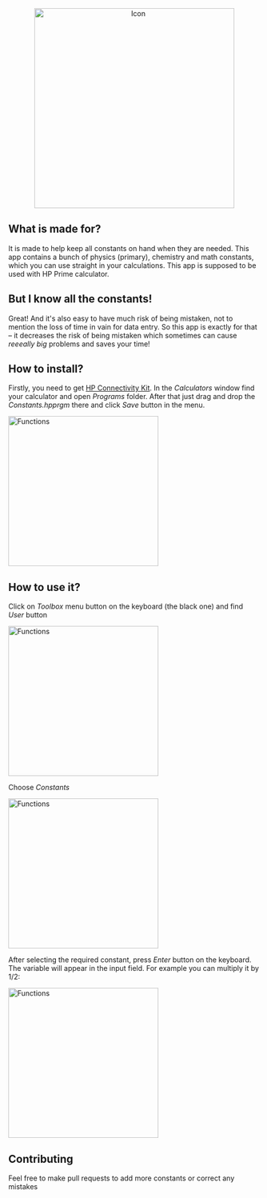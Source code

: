 <div align="center">
    <img src="https://cdn.rawgit.com/krlc/Constants/1e1fd5ef/readme/icon.svg" alt="Icon" width="400"/>
  <br>
</div>

## What is made for?

It is made to help keep all constants on hand when they are needed. This app contains a bunch of physics (primary), chemistry and math constants, which you can use straight in your calculations.
This app is supposed to be used with HP Prime calculator.

## But I know all the constants!

Great! And it's also easy to have much risk of being mistaken, not to mention the loss of time in vain for data entry. So this app is exactly for that – it decreases the risk of being mistaken which sometimes can cause _reeeally big_ problems and saves your time!

## How to install?
Firstly, you need to get [HP Connectivity Kit](https://support.hp.com/us-en/drivers/selfservice/HP-Prime-Graphing-Calculator/5367459/model/5367460). In the _Calculators_ window find your calculator and open _Programs_ folder. After that just drag and drop the _Constants.hpprgm_ there and click _Save_ button in the menu.

<img src="https://raw.githubusercontent.com/krlc/Constants/master/readme/menu.png" width="300" alt="Functions" align="middle">

## How to use it?

Click on _Toolbox_ menu button on the keyboard (the black one) and find _User_ button

<img src="https://raw.githubusercontent.com/krlc/Constants/master/readme/functions.png" width="300" alt="Functions" align="middle">

Choose _Constants_

<img src="https://raw.githubusercontent.com/krlc/Constants/master/readme/constants.png" width="300" alt="Functions" align="middle">

After selecting the required constant, press _Enter_ button on the keyboard. The variable will appear in the input field. For example you can multiply it by 1/2:

<img src="https://raw.githubusercontent.com/krlc/Constants/master/readme/theuseof.png" width="300" alt="Functions" align="middle">

## Contributing

Feel free to make pull requests to add more constants or correct any mistakes
